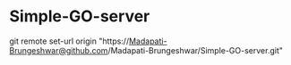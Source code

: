 ﻿# Simple-GO-server
 git remote set-url origin "https://Madapati-Brungeshwar@github.com/Madapati-Brungeshwar/Simple-GO-server.git"
